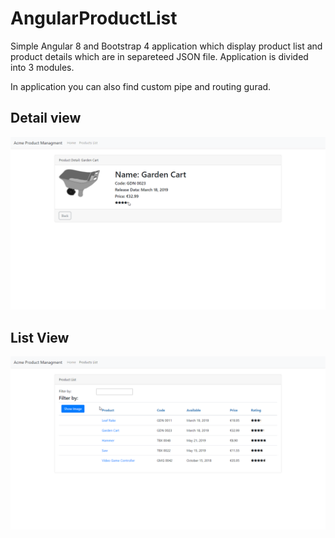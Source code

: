 # AngularProductList

Simple Angular 8 and Bootstrap 4 application which display product list and product details which are in separeteed JSON file. Application is divided into 3 modules.

In application you can also find custom pipe and routing gurad.

## Detail view
![Details](ReadmeIMG/Detail.png)
## List View
![List](ReadmeIMG/List.png)
